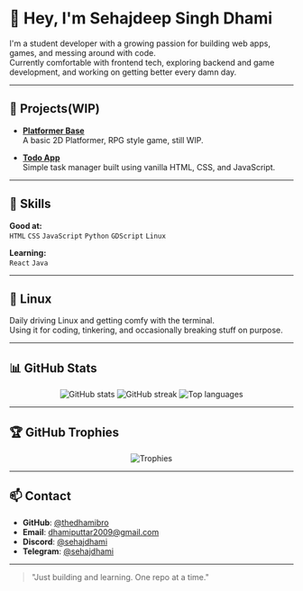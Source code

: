 # 👋 Hey, I'm Sehajdeep Singh Dhami 
I'm a student developer with a growing passion for building web apps, games, and messing around with code.  
Currently comfortable with frontend tech, exploring backend and game development, and working on getting better every damn day.

---

## 🚀 Projects(WIP)

- [**Platformer Base**](https://github.com/harshG998/platformerbase--main)  
  A basic 2D Platformer, RPG style game, still WIP.

- [**Todo App**](https://github.com/thedhamibro/todo)  
  Simple task manager built using vanilla HTML, CSS, and JavaScript.

---

## 🧠 Skills

**Good at:**  
`HTML` `CSS` `JavaScript` `Python` `GDScript` `Linux`

**Learning:**  
`React` `Java`

---

## 🐧 Linux

Daily driving Linux and getting comfy with the terminal.  
Using it for coding, tinkering, and occasionally breaking stuff on purpose.

---

## 📊 GitHub Stats

<p align="center">
  <img src="https://github-readme-stats.vercel.app/api?username=thedhamibro&show_icons=true&theme=radical" alt="GitHub stats" />
  <img src="https://github-readme-streak-stats.herokuapp.com?user=thedhamibro&theme=radical" alt="GitHub streak" />
  <img src="https://github-readme-stats.vercel.app/api/top-langs/?username=thedhamibro&layout=compact&theme=radical" alt="Top languages" />
</p>

---

## 🏆 GitHub Trophies

<p align="center">
  <img src="https://github-profile-trophy.vercel.app/?username=thedhamibro&theme=dracula&column=7" alt="Trophies" />
</p>

---

## 📫 Contact

- **GitHub**: [@thedhamibro](https://github.com/thedhamibro)
- **Email**: dhamiputtar2009@gmail.com
- **Discord**: [@sehajdhami](https://discord.gg/eKHq98gM)
- **Telegram**: [@sehajdhami](https://t.me/sehajdhami)

---

> "Just building and learning. One repo at a time."
